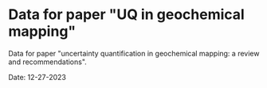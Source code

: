 # Data for paper "UQ in geochemical mapping"
Data for paper "uncertainty quantification in geochemical mapping: a review and recommendations".

Date: 12-27-2023
